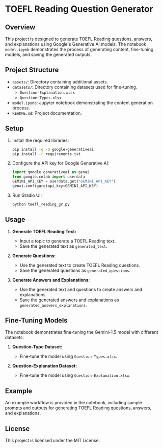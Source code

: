 # TOEFL Reading Question Generator

## Overview

This project is designed to generate TOEFL Reading questions, answers, and explanations using Google's Generative AI models. The notebook `model.ipynb` demonstrates the process of generating content, fine-tuning models, and saving the generated outputs.

## Project Structure

- `assets/`: Directory containing additional assets.
- `datasets/`: Directory containing datasets used for fine-tuning.
  - `Question-Explanation.xlsx`
  - `Question-Types.xlsx`
- `model.ipynb`: Jupyter notebook demonstrating the content generation process.
- `README.md`: Project documentation.

## Setup

1. Install the required libraries:

   ```sh
   pip install -q -U google-generativeai
   pip install -r requirements.txt
   ```

2. Configure the API key for Google Generative AI:

   ```python
   import google.generativeai as genai
   from google.colab import userdata
   GEMINI_API_KEY = userdata.get("GEMINI_API_KEY")
   genai.configure(api_key=GEMINI_API_KEY)
   ```

3. Run Gradio UI:
   ```bash
   python toefl_reading_gr.py
   ```

## Usage

1. **Generate TOEFL Reading Text:**

   - Input a topic to generate a TOEFL Reading text.
   - Save the generated text as `generated_text`.

2. **Generate Questions:**

   - Use the generated text to create TOEFL Reading questions.
   - Save the generated questions as `generated_questions`.

3. **Generate Answers and Explanations:**
   - Use the generated text and questions to create answers and explanations.
   - Save the generated answers and explanations as `generated_answers_explanations`.

## Fine-Tuning Models

The notebook demonstrates fine-tuning the Gemini-1.5 model with different datasets:

1. **Question-Type Dataset:**

   - Fine-tune the model using `Question-Types.xlsx`.

2. **Question-Explanation Dataset:**
   - Fine-tune the model using `Question-Explanation.xlsx`.

## Example

An example workflow is provided in the notebook, including sample prompts and outputs for generating TOEFL Reading questions, answers, and explanations.

## License

This project is licensed under the MIT License.
